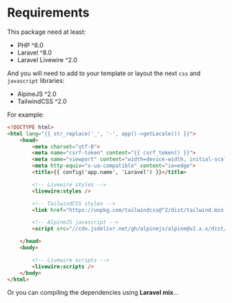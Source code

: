 # Requirements

This package need at least:

- PHP ^8.0
- Laravel ^8.0
- Laravel Livewire ^2.0

And you will need to add to your template or layout the next `css` and `javascript` libraries:

- AlpineJS ^2.0
- TailwindCSS ^2.0

For example:

```html 
<!DOCTYPE html>
<html lang="{{ str_replace('_', '-', app()->getLocale()) }}">
    <head>
        <meta charset="utf-8">
        <meta name="csrf-token" content="{{ csrf_token() }}">
        <meta name="viewport" content="width=device-width, initial-scale=1, shrink-to-fit=no">
        <meta http-equiv="x-ua-compatible" content="ie=edge">
        <title>{{ config('app.name', 'Laravel') }}</title>

        <!-- Livewire styles -->
        <livewire:styles />

        <!-- TailwindCSS styles -->
        <link href="https://unpkg.com/tailwindcss@^2/dist/tailwind.min.css" rel="stylesheet">

        <!-- AlpineJS javascript -->
        <script src="//cdn.jsdelivr.net/gh/alpinejs/alpine@v2.x.x/dist/alpine.min.js" defer></script>

    </head>
    <body>

        <!-- Livewire scripts -->
        <livewire:scripts />
    </body>
</html>
```
Or you can compiling the dependencies using **Laravel mix**...
